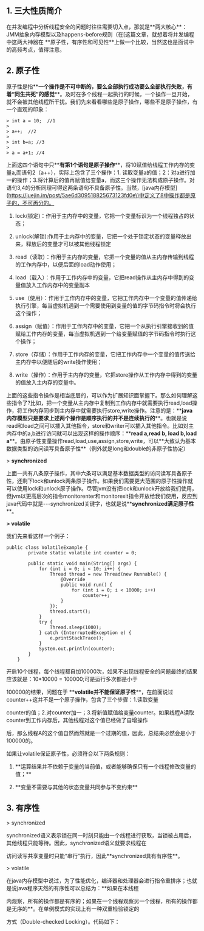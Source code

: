 ## 1. 三大性质简介

在并发编程中分析线程安全的问题时往往需要切入点，那就是\*\*两大核心\*\*：JMM抽象内存模型以及happens-before规则（在\[这篇文章，就想着将并发编程中这两大神器在 \*\*原子性，有序性和可见性\*\*上做一个比较，当然这也是面试中的高频考点，值得注意。

## 2. 原子性

原子性是指\*\***一个操作是不可中断的，要么全部执行成功要么全部执行失败，有着“同生共死”的感觉**\*\*。及时在多个线程一起执行的时候，一个操作一旦开始，就不会被其他线程所干扰。我们先来看看哪些是原子操作，哪些不是原子操作，有一个直观的印象：

```
> int a = 10;  //1
> 
> a++;  //2
> 
> int b=a; //3
> 
> a = a+1; //4
```

上面这四个语句中只\*\***有第1个语句是原子操作**\*\*，将10赋值给线程工作内存的变量a,而语句2（a++），实际上包含了三个操作：1. 读取变量a的值；2：对a进行加一的操作；3.将计算后的值再赋值给变量a，而这三个操作无法构成原子操作。对语句3,4的分析同理可得这两条语句不具备原子性。当然，\[java内存模型\]\([https://juejin.im/post/5ae6d309518825673123fd0e\)中定义了8中操作都是原子的，不可再分的。](https://juejin.im/post/5ae6d309518825673123fd0e%29中定义了8中操作都是原子的，不可再分的。)

1. lock\(锁定\)：作用于主内存中的变量，它把一个变量标识为一个线程独占的状态；

2. unlock\(解锁\):作用于主内存中的变量，它把一个处于锁定状态的变量释放出来，释放后的变量才可以被其他线程锁定

3. read（读取）：作用于主内存的变量，它把一个变量的值从主内存传输到线程的工作内存中，以便后面的load动作使用；

4. load（载入）：作用于工作内存中的变量，它把read操作从主内存中得到的变量值放入工作内存中的变量副本

5. use（使用）：作用于工作内存中的变量，它把工作内存中一个变量的值传递给执行引擎，每当虚拟机遇到一个需要使用到变量的值的字节码指令时将会执行这个操作；

6. assign（赋值）：作用于工作内存中的变量，它把一个从执行引擎接收到的值赋给工作内存的变量，每当虚拟机遇到一个给变量赋值的字节码指令时执行这个操作；

7. store（存储）：作用于工作内存的变量，它把工作内存中一个变量的值传送给主内存中以便随后的write操作使用；

8. write（操作）：作用于主内存的变量，它把store操作从工作内存中得到的变量的值放入主内存的变量中。

上面的这些指令操作是相当底层的，可以作为扩展知识面掌握下。那么如何理解这些指令了?比如，把一个变量从主内存中复制到工作内存中就需要执行read,load操作，将工作内存同步到主内存中就需要执行store,write操作。注意的是：\*\***java内存模型只是要求上述两个操作是顺序执行的并不是连续执行的**\*\*。也就是说read和load之间可以插入其他指令，store和writer可以插入其他指令。比如对主内存中的a,b进行访问就可以出现这样的操作顺序：\*\***read a,read b, load b,load a**\*\*。由原子性变量操作read,load,use,assign,store,write，可以\*\*大致认为基本数据类型的访问读写具备原子性\*\*（例外就是long和double的非原子性协定）

&gt; **synchronized**

上面一共有八条原子操作，其中六条可以满足基本数据类型的访问读写具备原子性，还剩下lock和unlock两条原子操作。如果我们需要更大范围的原子性操作就可以使用lock和unlock原子操作。尽管jvm没有把lock和unlock开放给我们使用，但jvm以更高层次的指令monitorenter和monitorexit指令开放给我们使用，反应到java代码中就是---synchronized关键字，也就是说\*\***synchronized满足原子性**\*\*。

**&gt; volatile**

我们先来看这样一个例子：

```
public class VolatileExample {
        private static volatile int counter = 0;

        public static void main(String[] args) {
            for (int i = 0; i < 10; i++) {
                Thread thread = new Thread(new Runnable() {
                    @Override
                    public void run() {
                        for (int i = 0; i < 10000; i++)
                            counter++;
                    }
                });
                thread.start();
            }
            try {
                Thread.sleep(1000);
            } catch (InterruptedException e) {
                e.printStackTrace();
            }
            System.out.println(counter);
        }
    }
```

开启10个线程，每个线程都自加10000次，如果不出现线程安全的问题最终的结果应该就是：10\*10000 = 100000;可是运行多次都是小于

100000的结果，问题在于 \*\***volatile并不能保证原子性**\*\*，在前面说过counter++这并不是一个原子操作，包含了三个步骤：1.读取变量

counter的值；2.对counter加一；3.将新值赋值给变量counter。如果线程A读取counter到工作内存后，其他线程对这个值已经做了自增操作

后，那么线程A的这个值自然而然就是一个过期的值，因此，总结果必然会是小于100000的。

如果让volatile保证原子性，必须符合以下两条规则：

1. \*\*运算结果并不依赖于变量的当前值，或者能够确保只有一个线程修改变量的值；\*\*

2. \*\*变量不需要与其他的状态变量共同参与不变约束\*\*

## 3. 有序性

&gt; synchronized

synchronized语义表示锁在同一时刻只能由一个线程进行获取，当锁被占用后，其他线程只能等待。因此，synchronized语义就要求线程在

访问读写共享变量时只能“串行”执行，因此\*\*synchronized具有有序性\*\*。

&gt; volatile

在java内存模型中说过，为了性能优化，编译器和处理器会进行指令重排序；也就是说java程序天然的有序性可以总结为：\*\*如果在本线程

内观察，所有的操作都是有序的；如果在一个线程观察另一个线程，所有的操作都是无序的\*\*。在单例模式的实现上有一种双重检验锁定的

方式（Double-checked Locking）。代码如下：


